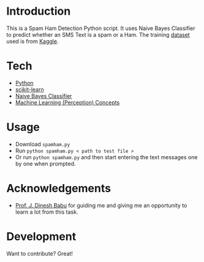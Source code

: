 # Introduction
This is a Spam Ham Detection Python script. It uses Naive Bayes Classifier to predict whether an SMS Text is a spam or a Ham. The training [dataset][dataset] used is from [Kaggle][kaggle].

# Tech

* [Python][python]
* [scikit-learn][scikit-learn]
* [Naive Bayes Classifier][nbc]
* [Machine Learning (Perception) Concepts][mp] 

# Usage

* Download ```spamham.py```
* Run ```python spamham.py < path to test file >```
* Or run ```python spamham.py``` and then start entering the text messages one by one when prompted.


# Acknowledgements

* [Prof. J. Dinesh Babu][profdbj] for guiding me and giving me an opportunity to learn a lot from this task.

# Development
Want to contribute? Great!

   [python]: <https://www.python.org/>
   [profdbj]: <http://www.iiitb.ac.in/faculty_page.php?name=DineshBabuJayagopi>
   [scikit-learn]: <http://scikit-learn.org/stable/>
   [nbc]: <https://en.wikipedia.org/wiki/Naive_Bayes_classifier>
   [mp]: <http://mpl.iiitb.ac.in/?page_id=4>
   [kaggle]: <https://www.kaggle.com/>
   [dataset]: <https://www.kaggle.com/uciml/sms-spam-collection-dataset>
